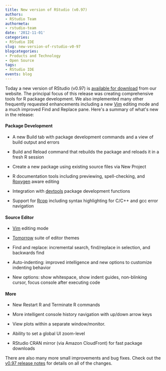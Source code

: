```yaml
---
title: New version of RStudio (v0.97)
authors: 
- RStudio Team
authormeta: 
- rstudio-team
date: '2012-11-01'
categories:
- RStudio IDE
slug: new-version-of-rstudio-v0-97
blogcategories:
- Products and Technology
- Open Source
tags:
- RStudio IDE
events: blog
---
```



Today a new version of RStudio (v0.97) is [available for download](https://www.rstudio.com/ide/download) from our website.  The principal focus of this release was creating comprehensive tools for R package development. We also implemented many other frequently requested enhancements including a new [Vim](http://en.wikipedia.org/wiki/Vim_(text_editor)) editing mode and a much improved Find and Replace pane. Here's a summary of what's new in the release:

#### Package Development

  * A new Build tab with package development commands and a view of build output and errors

  * Build and Reload command that rebuilds the package and reloads it in a fresh R session

  * Create a new package using existing source files via New Project

  * R documentation tools including previewing, spell-checking, and [Roxygen](https://github.com/klutometis/roxygen) aware editing

  * Integration with [devtools](https://github.com/hadley/devtools) package development functions

  * Support for [Rcpp](http://dirk.eddelbuettel.com/code/rcpp.html) including syntax highlighting for C/C++ and gcc error navigation

#### Source Editor

  * [Vim](http://en.wikipedia.org/wiki/Vim_(text_editor)) editing mode

  * [Tomorrow](https://github.com/chriskempson/tomorrow-theme#readme) suite of editor themes

  * Find and replace: incremental search, find/replace in selection, and backwards find

  * Auto-indenting: improved intelligence and new options to customize indenting behavior

  * New options: show whitespace, show indent guides, non-blinking cursor, focus console after executing code

#### More

  * New Restart R and Terminate R commands

  * More intelligent console history navigation with up/down arrow keys

  * View plots within a separate window/monitor.

  * Ability to set a global UI zoom-level

  * RStudio CRAN mirror (via Amazon CloudFront) for fast package downloads

There are also many more small improvements and bug fixes. Check out the [v0.97 release notes](https://www.rstudio.com/ide/docs/release_notes_v0.97.html) for details on all of the changes.

